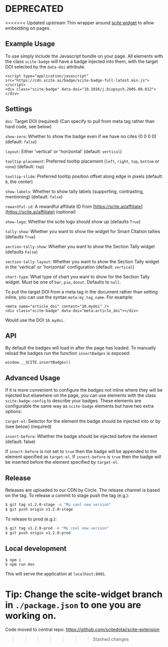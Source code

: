 # DEPRECATED #

<<<<<<< Updated upstream
Thin wrapper around [scite widget](https://github.com/scitedotai/scite-widget) to allow embedding on pages.

## Example Usage ##

To use simply include the Javascript bundle on your page. All elements with the class `scite-badge` will have a badge injected into them, with the target DOI selected by the `data-doi` attribute.

```
<script type="application/javascript" src="https://cdn.scite.ai/badge/scite-badge-full-latest.min.js"></script>
<div class="scite-badge" data-doi="10.1016/j.biopsych.2005.08.012"></div>
```

## Settings ##

`doi`: Target DOI (required) (Can specify to pull from meta tag rather than hard code, see below)

`show-zero`: Whether to show the badge even if we have no cites (0 0 0 0) (default: `false`)

`layout`: Either 'vertical' or 'horizontal' (default: `vertical`)

`tooltip-placement`: Preferred tooltip placement (`left`, `right`, `top`, `bottom` or `none`) (default: `top`)

`tooltip-slide`: Preferred tooltip position offset along edge in pixels (default: `0`, the center)

`show-labels`: Whether to show tally labels (supporting, contrasting, mentioning) (default: `false`)

`rewardful-id`: A rewardful affiliate ID from [https://scite.ai/affiliate](https://scite.ai/affiliate) (optional)

`show-logo`: Whether the scite logo should show up (defaults `True`)

`tally-show`: Whether you want to show the widget for Smart Citation tallies (defaults `True`)

`section-tally-show`: Whether you want to show the Section Tally widget (defaults `False`)

`section-tally-layout`: Whether you want to show the Section Tally widget in the 'vertical' or 'horizontal' configuration (default: `vertical`)

`chart-type`: What type of chart you want to show for the Section Tally widget. Must be one of `bar`, `pie`, `donut`. Defaults to `null`.

To pull the target DOI from a meta tag in the document rather than setting inline, you can use the syntax `meta:my_tag_name`. For example:

```
<meta name="article_doi" content="10.mydoi" />
<div class="scite-badge" data-doi="meta:article_doi"></div>
```

Would use the DOI `10.mydoi`.

## API ##

By default the badges will load in after the page has loaded. To manually reload the badges run the function `insertBadges` is exposed:

```
window.__SCITE.insertBadges()
```

## Advanced Usage ##

If it is more convenient to configure the badges not inline where they will be injected but elsewhere on the page, you can use elements with the class `scite-badge-config` to describe your badges. These elements are configurable the same way as `scite-badge` elements but have two extra options:

`target-el`: Selector for the element the badge should be injected into or by (see below) (required)

`insert-before`: Whether the badge should be injected before the element (default: false)

If `insert-before` is not set to `true` then the badge will be appended to the element specified as `target-el`. If `insert-before` is `true` then the badge will be inserted before the element specified by `target-el`.

## Release ##

Releases are uploaded to our CDN by Circle. The release channel is based on the tag. To release a commit to stage push the tag (e.g.):

```bash
$ git tag v1.2.0-stage -m "My cool new version"
$ git push origin v1.2.0-stage
```

To release to prod (e.g.):

```bash
$ git tag v1.2.0-prod -m "My cool new version"
$ git push origin v1.2.0-prod
```

## Local development ##

```
$ npm i
$ npm run dev
```

This will serve the application at `localhost:8001`.

Tip: Change the scite-widget branch in `./package.json` to one you are working on.
=======
Code moved to central repo: https://github.com/scitedotai/scite-extension
>>>>>>> Stashed changes
